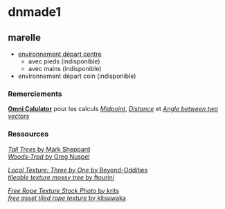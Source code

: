 # dnmade1

## marelle
* [environnement départ centre](./marelle/map_centre.html)
    * avec pieds (indisponible)
    * avec mains (indisponible)
* environnement départ coin (indisponible)

### Remerciements

[__Omni Calulator__](https://www.omnicalculator.com) pour les calculs [*Midpoint*](https://www.omnicalculator.com/math/midpoint), [*Distance*](https://www.omnicalculator.com/math/distance) et [*Angle between two vectors*](https://www.omnicalculator.com/math/angle-between-two-vectors)


### Ressources

[*Tall Trees* by Mark Sheppard](https://www.flickr.com/photos/112807070@N03/31571656074/)  
[*Woods-Trpd* by Greg Nuspel](https://www.flickr.com/photos/gregnuspel/3624297151/)

[*Local Texture: Three by One* by Beyond-Oddities](https://www.deviantart.com/beyond-oddities/art/Local-Texture-Three-by-One-77137822)  
[*tileable texture mossy tree* by ftourini](https://www.deviantart.com/ftourini/art/tileable-texture-mossy-tree-216962711)

[*Free Rope Texture Stock Photo* by krits](https://www.freeimages.com/photo/rope-texture-1187840)  
[*free asset tiled rope texture* by kitsuwaka](https://fr.3dexport.com/free-3dmodel-free-asset-tiled-rope-texture-126553.htm)